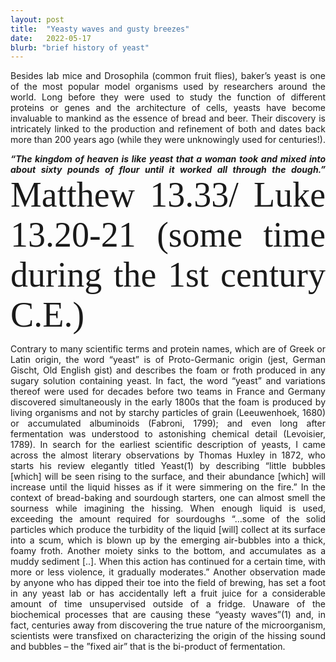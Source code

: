 ```yaml
---
layout: post
title:  "Yeasty waves and gusty breezes"
date:   2022-05-17
blurb: "brief history of yeast"
---
```

<style>body {text-align: justify}</style>

Besides lab mice and Drosophila (common fruit flies), baker’s yeast is one of the most popular model organisms used by researchers around the world. Long before they were used to study the function of different proteins or genes and the architecture of cells, yeasts have become invaluable to mankind as the essence of bread and beer. Their discovery is intricately linked to the production and refinement of both and dates back more than 200 years ago (while they were unknowingly used for centuries!).

***“The kingdom of heaven is like yeast that a woman took and mixed into about sixty pounds of flour until it worked all through the dough.”***
<span style="font-family:Papyrus; font-size:4em;">Matthew 13.33/ Luke 13.20-21 (some time during the 1st century C.E.)</span> 

Contrary to many scientific terms and protein names, which are of Greek or Latin origin, the word “yeast” is of Proto-Germanic origin (jest, German Gischt, Old English gist) and describes the foam or froth produced in any sugary solution containing yeast. In fact, the word “yeast” and variations thereof were used for decades before two teams in France and Germany discovered simultaneously in the early 1800s that the foam is produced by living organisms and not by starchy particles of grain (Leeuwenhoek, 1680) or accumulated albuminoids (Fabroni, 1799); and even long after fermentation was understood to astonishing chemical detail (Levoisier, 1789). In search for the earliest scientific description of yeasts, I came across the almost literary observations by Thomas Huxley in 1872, who starts his review elegantly titled Yeast(1) by describing “little bubbles [which] will be seen rising to the surface, and their abundance [which] will increase until the liquid hisses as if it were simmering on the fire.” In the context of bread-baking and sourdough starters, one can almost smell the sourness while imagining the hissing. When enough liquid is used, exceeding the amount required for sourdoughs  “…some of the solid particles which produce the turbidity of the liquid [will] collect at its surface into a scum, which is blown up by the emerging air-bubbles into a thick, foamy froth. Another moiety sinks to the bottom, and accumulates as a muddy sediment [..]. When this action has continued for a certain time, with more or less violence, it gradually moderates.” Another observation made by anyone who has dipped their toe into the field of brewing, has set a foot in any yeast lab or has accidentally left a fruit juice for a considerable amount of time unsupervised outside of a fridge. Unaware of the biochemical processes that are causing these “yeasty waves”(1) and, in fact, centuries away from discovering the true nature of the microorganism, scientists were transfixed on characterizing the origin of the hissing sound and bubbles – the ”fixed air” that is the bi-product of fermentation. 
